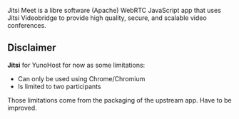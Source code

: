 Jitsi Meet is a libre software (Apache) WebRTC JavaScript app that uses Jitsi Videobridge to provide high quality, secure, and scalable video conferences.

## Disclaimer

**Jitsi** for YunoHost for now as some limitations:
  * Can only be used using Chrome/Chromium
  * Is limited to two participants

Those limitations come from the packaging of the upstream app. Have to be improved.
